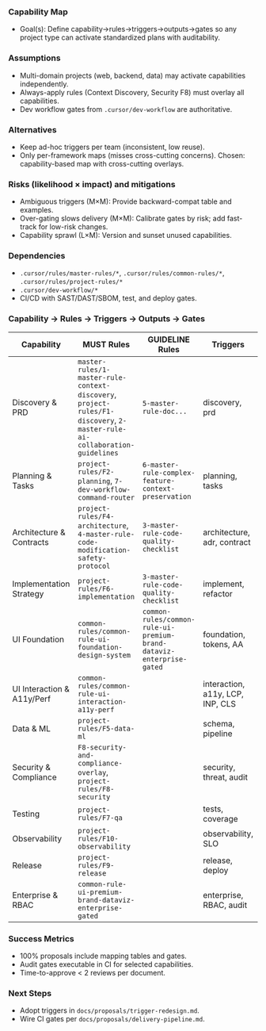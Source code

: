 ### Capability Map

- Goal(s): Define capability→rules→triggers→outputs→gates so any project type can activate standardized plans with auditability.

### Assumptions
- Multi-domain projects (web, backend, data) may activate capabilities independently.
- Always-apply rules (Context Discovery, Security F8) must overlay all capabilities.
- Dev workflow gates from `.cursor/dev-workflow` are authoritative.

### Alternatives
- Keep ad-hoc triggers per team (inconsistent, low reuse).
- Only per-framework maps (misses cross-cutting concerns). Chosen: capability-based map with cross-cutting overlays.

### Risks (likelihood × impact) and mitigations
- Ambiguous triggers (M×M): Provide backward-compat table and examples.
- Over-gating slows delivery (M×M): Calibrate gates by risk; add fast-track for low-risk changes.
- Capability sprawl (L×M): Version and sunset unused capabilities.

### Dependencies
- `.cursor/rules/master-rules/*`, `.cursor/rules/common-rules/*`, `.cursor/rules/project-rules/*`
- `.cursor/dev-workflow/*`
- CI/CD with SAST/DAST/SBOM, test, and deploy gates.

### Capability → Rules → Triggers → Outputs → Gates

| Capability | MUST Rules | GUIDELINE Rules | Triggers | Files/Outputs | Audit/Validate Gates |
|---|---|---|---|---|---|
| Discovery & PRD | `master-rules/1-master-rule-context-discovery`, `project-rules/F1-discovery`, `2-master-rule-ai-collaboration-guidelines` | `5-master-rule-doc...` | discovery, prd | `docs/proposals/strategy-*.md`, `docs/proposals/decision-matrix.md` | `8-auditor-validator-protocol`: PRD completeness; sign-off |
| Planning & Tasks | `project-rules/F2-planning`, `7-dev-workflow-command-router` | `6-master-rule-complex-feature-context-preservation` | planning, tasks | `docs/proposals/milestones.md` | Task granularity, risk register present |
| Architecture & Contracts | `project-rules/F4-architecture`, `4-master-rule-code-modification-safety-protocol` | `3-master-rule-code-quality-checklist` | architecture, adr, contract | `docs/proposals/domain-architecture.md` | ADR presence, versioning policy |
| Implementation Strategy | `project-rules/F6-implementation` | `3-master-rule-code-quality-checklist` | implement, refactor | `docs/proposals/strategy-*.md` | Lint/type/test gates configured |
| UI Foundation | `common-rules/common-rule-ui-foundation-design-system` | `common-rules/common-rule-ui-premium-brand-dataviz-enterprise-gated` | foundation, tokens, AA | `docs/proposals/fe-ux-plan.md` | AA contrast, token export checks |
| UI Interaction & A11y/Perf | `common-rules/common-rule-ui-interaction-a11y-perf` |  | interaction, a11y, LCP, INP, CLS | `docs/proposals/fe-ux-plan.md` | Perf budgets, keyboard/ARIA audit |
| Data & ML | `project-rules/F5-data-ml` |  | schema, pipeline | `docs/proposals/data-plan.md` | Schema migration plan, lineage |
| Security & Compliance | `F8-security-and-compliance-overlay`, `project-rules/F8-security` |  | security, threat, audit | `docs/proposals/security-plan.md` | SAST/DAST/SBOM/no-secrets gates |
| Testing | `project-rules/F7-qa` |  | tests, coverage | `docs/proposals/testing-strategy.md` | Coverage thresholds, contract tests |
| Observability | `project-rules/F10-observability` |  | observability, SLO | `docs/proposals/observability-plan.md` | SLI/SLO configured, alert runbooks |
| Release | `project-rules/F9-release` |  | release, deploy | `docs/proposals/delivery-pipeline.md` | Rollback, promotion, change freeze |
| Enterprise & RBAC | `common-rule-ui-premium-brand-dataviz-enterprise-gated` |  | enterprise, RBAC, audit | `docs/proposals/security-plan.md` | Role mapping, audit trails |

### Success Metrics
- 100% proposals include mapping tables and gates.
- Audit gates executable in CI for selected capabilities.
- Time-to-approve < 2 reviews per document.

### Next Steps
- Adopt triggers in `docs/proposals/trigger-redesign.md`.
- Wire CI gates per `docs/proposals/delivery-pipeline.md`.
